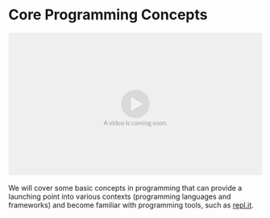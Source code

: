 # Core Programming Concepts

![](../../.gitbook/assets/vidcoming.png)

We will cover some basic concepts in programming that can provide a launching point into various contexts \(programming languages and frameworks\) and become familiar with programming tools, such as [repl.it](https://repl.it).

